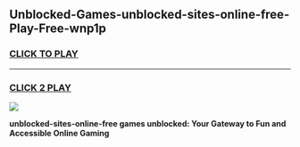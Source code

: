 
## Unblocked-Games-unblocked-sites-online-free-Play-Free-wnp1p
<h3>
<a href="https://premium76.site?title=unblocked-sites-online-free&ref=18A1">CLICK TO PLAY</a></h3>
<hr>

<h3>
<a href="https://premium76.site?title=unblocked-sites-online-free&ref=18A1">CLICK 2 PLAY</a>
  
</h3>

<a href="https://premium76.site?title=unblocked-sites-online-free&ref=18A1"><img src="https://clearcache.store/games.png"></a>


**unblocked-sites-online-free games unblocked: Your Gateway to Fun and Accessible Online Gaming**
